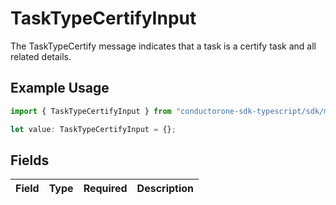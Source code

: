 # TaskTypeCertifyInput

The TaskTypeCertify message indicates that a task is a certify task and all related details.

## Example Usage

```typescript
import { TaskTypeCertifyInput } from "conductorone-sdk-typescript/sdk/models/shared";

let value: TaskTypeCertifyInput = {};
```

## Fields

| Field       | Type        | Required    | Description |
| ----------- | ----------- | ----------- | ----------- |